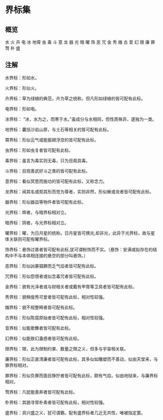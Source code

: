 # 界标集

## 概览

水 火 卉 电 冰 地霄 虫 毒 斗 意 龙 器 光 暗 曜 饰 恶 咒 金 秀 媸 古 音 幻 限 廉 罪 骛 朴 盛

## 注解

水界标：形如水。

火界标：形似火。

卉界标：草为绿植的典范，卉为草之统称，但凡形如绿植的皆可配有此标。

电界标：形如电。

冰界标： “冰，水为之，而寒于水。”虽成分与水相同，但性质殊异，遂独为一类。

地界标：囊括沙岩山原，与土石等相关的皆可配有此标。

霄界标：形似云气或能振翅浮空的皆可配有此标。

虫界标：形如虫豸者皆可配有此标。

毒界标：虽言为毒实则无毒，只为目观具毒。

斗界标：目观善武好斗之类的皆可配有此标。

意界标：看似冥思而施功的皆可配有此标，又称念力。

龙界标：闻其名或观其形而觉为尊者，实则非然，形似蜥或龙者皆可配有此标。

器界标：形似器皿等物件者皆可配有此标。

光界标：辉者，与暗界标相对立。

暗界标：阴者，与光界标相对立。

曜界标：曜，为日月星的统称。日月星皆可携光,却非光，此异于光界标，故与星体关联则可配有曜界标。

饰界标：悬饰过甚者皆可配有此标,犹可谓粉饰而不实。（悬饰：安满或拟存在的结构中不与本体相连接的悬空的部分叫悬饰。）

恶界标：形似凶暴猖獗而乏气焰者皆可配有此标。

咒界标：形似怨恨者或似念毒咒者皆可配有此标。

金界标：貌有光泽者或与财相关者或戴有甲胄等卫具者皆可配有此标。

秀界标：貌稍俊秀可爱者皆可配有此标，相对性较强。

媸界标：貌不规整畸者皆可配有此标。

古界标：形似陈腐原始者皆可配有此标，相对性较强。

音界标：似能歌舞者皆可配有此标。

幻界标：似能致幻蛊惑者皆可配有此标。

限界标：限，此为限制约束、数量之限之义，但多与宇宙相关联。

廉界标：形似正直清廉者皆可配有此标，其多似如雕塑而不善动，似由天堂来，与罪界标相对。

罪界标：形似负罪而面目狰狞者皆可配有此标，颇有气焰，似由地狱来，与廉界标相对。

骛界标：凡犹能善奔者皆可配有此标。

朴界标：其貌寻常朴素者皆可配有此标，相对性较强。

盛界标：具兴盛之义，犹可谓霸。配有盛界标者几近无共性，唯被指定罢。

